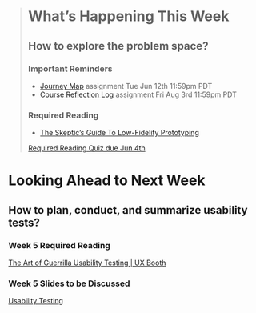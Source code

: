 <blockquote class="announcement">
  
# What’s Happening This Week
## How to explore the problem space?
### Important Reminders
* [Journey Map](#) assignment <span class='badge'> Tue Jun 12th 11:59pm PDT</span>
* [Course Reflection Log](#) assignment <span class='badge'> Fri Aug 3rd 11:59pm PDT</span>

### Required Reading
* [The Skeptic’s Guide To Low-Fidelity Prototyping](https://www.smashingmagazine.com/2014/10/the-skeptics-guide-to-low-fidelity-prototyping/)

[Required Reading Quiz due Jun 4th](https://canvas.sfu.ca/courses/76692/quizzes/238287 ':class=button')

</blockquote>

# Looking Ahead to Next Week
## How to plan, conduct, and summarize usability tests?
### Week 5 Required Reading
<a class="embedly-card" data-card-controls="0" data-card-align="left" href="http://www.uxbooth.com/articles/the-art-of-guerrilla-usability-testing/">The Art of Guerrilla Usability Testing | UX Booth</a>

### Week 5 Slides to be Discussed
[Usability Testing](https://www.google.ca/slides/about/)
